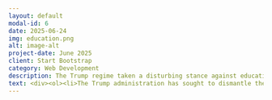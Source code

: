 ```yaml
---
layout: default
modal-id: 6
date: 2025-06-24
img: education.png
alt: image-alt
project-date: June 2025
client: Start Bootstrap
category: Web Development
description: The Trump regime taken a disturbing stance against education, from K-12 schools to insititutions of higher education. Trump has appointed a completely unqualified Secretary of Education, who has the goal of dismantling the Department of Education. The Regime continues to bully schools and universities in an effort to directly affect the methods and content of education. Below you will find a compiled list of examples of the administration's efforts to undermine education in the USA. 
text: <div><ol><li>The Trump administration has sought to dismantle the Department of Education, which would have wide-ranging negative impacts on education programs throughout the country. <a href="https://www.bbc.com/news/articles/c07zpmzxln1o">BBC Article</a></li><li>Trump has signed executive orders attempting to modify how American history is taught in schools and museums to emphasize patriotrism over facts. <a href="https://youtu.be/QZgM_o0hYfY?si=Kx27FmOuGEAiKTep">PBS Report</a></li><li>The Regime has paused billions of dollars in education funding that has already been appropriated by Congress. <a href="https://abcnews.go.com/US/trump-administration-pauses-6b-education-programs-ahead-school/story?id=123403964">ABC Article</a></li><li>Trump has bullied universities such as Columbia and Harvard (by freezing funds, threatening international students, and making demands of administrators) in an attempt to directly influence educational policies. <a href="https://apnews.com/article/columbia-university-mahmoud-khalil-ice-arrests-1921e26f6b5a8585ad5cbda790846324">AP Article, </a><a href="https://www.insidehighered.com/news/government/politics-elections/2025/04/16/trumps-demands-harvard-escalate-his-war-higher-ed">Inside Higher Ed Article, </a><a href="https://www.npr.org/2025/05/29/nx-s1-5415714/harvard-judge-trump-international-students">NPR Article</a></li><li>The Regime has paused billions of dollars in education funding that has already been appropriated by Congress. <a href="https://abcnews.go.com/US/trump-administration-pauses-6b-education-programs-ahead-school/story?id=123403964">ABC Article</a></li></ol></div>
---
```



